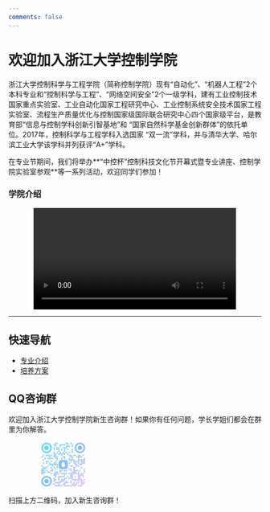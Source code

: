```yaml
---
comments: false
---
```


# 欢迎加入浙江大学控制学院

浙江大学控制科学与工程学院（简称控制学院）现有“自动化”、“机器人工程”2个本科专业和“控制科学与工程”、“网络空间安全”2个一级学科，建有工业控制技术国家重点实验室、工业自动化国家工程研究中心、工业控制系统安全技术国家工程实验室、流程生产质量优化与控制国家级国际联合研究中心四个国家级平台，是教育部“信息与控制学科创新引智基地”和 “国家自然科学基金创新群体”的依托单位。2017年，控制科学与工程学科入选国家 “双一流”学科，并与清华大学、哈尔滨工业大学该学科并列获评“A+”学科。

在专业节期间，我们将举办**“中控杯”控制科技文化节开幕式暨专业讲座、控制学院实验室参观**等一系列活动，欢迎同学们参加！

### 学院介绍

<div style="text-align: center;">
    <video style="width: 80%; height: auto; display: block; margin: auto;" controls loop>
        <source src="video/cse_intro.mp4" type="video/mp4">
        您的浏览器不支持该视频播放，请升级您的浏览器。
    </video>
</div>

---

## 快速导航

- [专业介绍](my-major/index.md)
- [培养方案](curriculum/index.md)

## QQ咨询群

欢迎加入浙江大学控制学院新生咨询群！如果你有任何问题，学长学姐们都会在群里为你解答。

<img src="img/qrcode.jpg" alt="QQ群二维码" style="width: 20%; display: block; margin-left: 60px;">

扫描上方二维码，加入新生咨询群！
